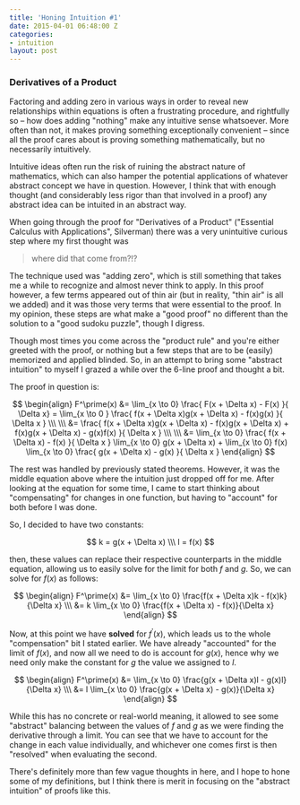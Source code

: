 ```yaml
---
title: 'Honing Intuition #1'
date: 2015-04-01 06:48:00 Z
categories:
- intuition
layout: post
---
```


### Derivatives of a Product
 
Factoring and adding zero in various ways in order to reveal new relationships within equations
is often a frustrating procedure, and rightfully so – how does adding "nothing" make any intuitive
sense whatsoever. More often than not, it makes proving something exceptionally convenient – since
all the proof cares about is proving something mathematically, but no necessarily intuitively.
 
Intuitive ideas often run the risk of ruining the abstract nature of mathematics, which can also
hamper the potential applications of whatever abstract concept we have in question. However, I think
that with enough thought (and considerably less rigor than that involved in a proof) any abstract
idea can be intuited in an abstract way.
 
When going through the proof for "Derivatives of a Product" ("Essential Calculus with Applications", Silverman) 
there was a very unintuitive curious step where my first thought was
 
> where did that come from?!?
 
The technique used was "adding zero", which is still something that takes me a while to recognize and almost
never think to apply. In this proof however, a few terms appeared out of thin air (but in reality, "thin air"
is all we added) and it was those very terms that were essential to the proof. In my opinion, these steps
are what make a "good proof" no different than the solution to a "good sudoku puzzle", though I digress.
 
Though most times you come across the "product rule" and you're either greeted with the proof, or nothing but
a few steps that are to be (easily) memorized and applied blinded. So, in an attempt to bring some "abstract
intuition" to myself I grazed a while over the 6-line proof and thought a bit.
 
The proof in question is:
 
$$
\begin{align}
F^\prime(x)
&= \lim_{x \to 0}
\frac{
    F(x + \Delta x) - F(x)
}{
    \Delta x} = \lim_{x \to 0
}
\frac{
    f(x + \Delta x)g(x + \Delta x) - f(x)g(x)
}{
    \Delta x
} \\\ \\\
&= \frac{
    f(x + \Delta x)g(x + \Delta x) -
    f(x)g(x + \Delta x) +
    f(x)g(x + \Delta x) - g(x)f(x)
}{
    \Delta x
} \\\ \\\
&= \lim_{x \to 0}
\frac{
    f(x + \Delta x) - f(x)
}{
    \Delta x
}
\lim_{x \to 0} g(x + \Delta x) +
\lim_{x \to 0} f(x)
\lim_{x \to 0} \frac{
    g(x + \Delta x) - g(x)
}{
    \Delta x
}
\end{align}
$$
 
The rest was handled by previously stated theorems. However, it was the middle equation above
where the intuition just dropped off for me. After looking at the equation for some time, I 
came to start thinking about "compensating" for changes in one function, but having to "account"
for both before I was done.
 
So, I decided to have two constants:
 
$$
k = g(x + \Delta x) \\\
l = f(x)
$$
 
then, these values can replace their respective counterparts in the middle equation, allowing
us to easily solve for the limit for both $f$ and $g$. So, we can solve for $f(x)$ as follows:
 
$$
\begin{align}
F^\prime(x) &= \lim_{x \to 0} \frac{f(x + \Delta x)k - f(x)k}{\Delta x} \\\
            &= k \lim_{x \to 0} \frac{f(x + \Delta x) - f(x)}{\Delta x}
\end{align}
$$
 
Now, at this point we have **solved** for $f^\prime(x)$, which leads us to the whole "compensation"
bit I stated earlier. We have already "accounted" for the limit of $f(x)$, and now all we need to
do is account for $g(x)$, hence why we need only make the constant for $g$ the value we assigned
to $l$.
 
$$
\begin{align}
F^\prime(x) &= \lim_{x \to 0} \frac{g(x + \Delta x)l - g(x)l}{\Delta x} \\\
            &= l \lim_{x \to 0} \frac{g(x + \Delta x) - g(x)}{\Delta x}
\end{align}
$$
 
While this has no concrete or real-world meaning, it allowed to see some "abstract" balancing between
the values of $f$ and $g$ as we were finding the derivative through a limit. You can see that we have
to account for the change in each value individually, and whichever one comes first is then "resolved"
when evaluating the second.
 
There's definitely more than few vague thoughts in here, and I hope to hone some of my definitions,
but I think there is merit in focusing on the "abstract intuition" of proofs like this.